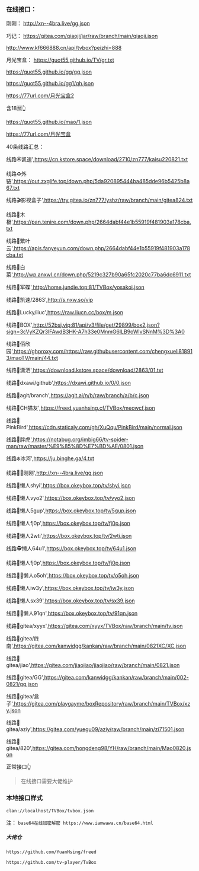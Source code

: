 ### 在线接口：

刚刚：
http://xn--4bra.live/gg.json

巧记：
https://gitea.com/qiaoji/jar/raw/branch/main/qiaoji.json

http://www.kf666888.cn/api/tvbox?peizhi=888

月光宝盒：
https://guot55.github.io/TV/gr.txt

https://guot55.github.io/gg/gg.json

https://guot55.github.io/gg1/qh.json 

https://77url.com/月光宝盒2

含18🈲👆

https://guot55.github.io/mao/1.json 

https://77url.com/月光宝盒

40条线路汇总：

线路🏵凯速',https://cn.kstore.space/download/2710/zn777/kaisu220821.txt

线路♻️外链',https://out.zxglife.top/down.php/5da920895444ba485dde96b5425b8a67.txt

线路🎬影视盒子',https://try.gitea.io/zn777/yshz/raw/branch/main/gitea824.txt

线路🍐木极',https://pan.tenire.com/down.php/2664dabf44e1b55919f481903a178cba.txt

线路🍊繁叶云',https://apis.fanyeyun.com/down.php/2664dabf44e1b55919f481903a178cba.txt

线路🍋白菜',http://wp.anxwl.cn/down.php/5219c327b90a65fc2020c77ba6dc6911.txt

线路🍒军碟',http://home.jundie.top:81/TVBox/yosakoi.json

线路🍑凯速/2863',http://s.nxw.so/vip

线路🍍Lucky/liuc',https://raw.liucn.cc/box/m.json

线路🎁BOX',http://52bsj.vip:81/api/v3/file/get/29899/box2.json?sign=3cVyKZQr3lFAwdB3HK-A7h33e0MnmG6lLB9oWlvSNnM%3D%3A0

线路🌈佰欣园',https://ghproxy.com/https://raw.githubusercontent.com/chengxueli818913/maoTV/main/44.txt

线路🕺潇洒',https://download.kstore.space/download/2863/01.txt

线路🥦dxawi/github',https://dxawi.github.io/0/0.json

线路🍅agit/branch',https://agit.ai/n/b/raw/branch/a/b/c.json

线路🍆CH猫友',https://freed.yuanhsing.cf/TVBox/meowcf.json

线路🌽PinkBird',https://cdn.staticaly.com/gh/XuQqu/PinkBird/main/normal.json

线路🐯胖虎',https://notabug.org/imbig66/tv-spider-man/raw/master/%E9%85%8D%E7%BD%AE/0801.json

线路❄️冰河',https://ju.binghe.ga/4.txt

线路🛀🏻刚刚',http://xn--4bra.live/gg.json

线路🙇懒人shyi',https://box.okeybox.top/tv/shyi.json

线路🧕懒人vyo2',https://box.okeybox.top/tv/vyo2.json

线路👮懒人5gup',https://box.okeybox.top/tv/5gup.json

线路👷懒人fj0p',https://box.okeybox.top/tv/fj0p.json

线路💂懒人2wti',https://box.okeybox.top/tv/2wti.json

线路🕵懒人64u1',https://box.okeybox.top/tv/64u1.json

线路🎅懒人fj0p',https://box.okeybox.top/tv/fj0p.json

线路🧙‍♂️懒人o5oh',https://box.okeybox.top/tv/o5oh.json

线路👳懒人iw3y',https://box.okeybox.top/tv/iw3y.json

线路👲懒人sx39',https://box.okeybox.top/tv/sx39.json

线路🧛‍♂️懒人91qn',https://box.okeybox.top/tv/91qn.json

线路🥑gitea/xyyx',https://gitea.com/xyyx/TVBox/raw/branch/main/tv.json

线路🍌gitea/终南',https://gitea.com/kanwidgg/kankan/raw/branch/main/0821XC/XC.json

线路🍉gitea/jiao',https://gitea.com/jiaojiao/jiaojiao/raw/branch/main/0821.json

线路🍇gitea/GG',https://gitea.com/kanwidgg/kankan/raw/branch/main/002-0821/gg.json

线路🍓gitea/盒子',https://gitea.com/playgayme/boxRepository/raw/branch/main/TVBox/xzy.json

线路🍈gitea/aziy',https://gitea.com/yuegu09/aziy/raw/branch/main/zi71501.json

线路🎈gitea/820',https://gitea.com/hongdeng98/YH/raw/branch/main/Mao0820.json



正常接口👆


> 在线接口需要大佬维护

### 本地接口样式

```
clan://localhost/TVBox/tvbox.json
```





注：
`base64在线加密解密 https://www.iamwawa.cn/base64.html`

##### 大佬仓
`https://github.com/YuanHsing/freed`

`https://github.com/tv-player/TvBox`
